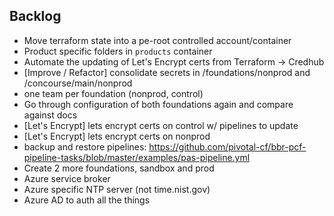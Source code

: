 ## Backlog

- Move terraform state into a pe-root controlled account/container
- Product specific folders in `products` container
- Automate the updating of Let's Encrypt certs from Terraform -> Credhub
- [Improve / Refactor] consolidate secrets in /foundations/nonprod and /concourse/main/nonprod
- one team per foundation (nonprod, control)
- Go through configuration of both foundations again and compare against docs
- [Let's Encrypt] lets encrypt certs on control w/ pipelines to update
- [Let's Encrypt] lets encrypt certs on nonprod
- backup and restore pipelines: https://github.com/pivotal-cf/bbr-pcf-pipeline-tasks/blob/master/examples/pas-pipeline.yml
- Create 2 more foundations, sandbox and prod
- Azure service broker
- Azure specific NTP server (not time.nist.gov)
- Azure AD to auth all the things